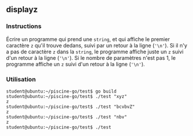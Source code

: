 ## displayz

### Instructions

Écrire un programme qui prend une `string`, et qui affiche le premier caractère `z` qu'il trouve dedans, suivi par un retour à la ligne (`'\n'`). Si il n'y a pas de caractère `z` dans la `string`, le programme affiche juste un `z` suivi d'un retour à la ligne (`'\n'`). Si le nombre de paramètres n'est pas 1, le programme affiche un `z` suivi d'un retour à la ligne (`'\n'`).

### Utilisation

```console
student@ubuntu:~/piscine-go/test$ go build
student@ubuntu:~/piscine-go/test$ ./test "xyz"
z
student@ubuntu:~/piscine-go/test$ ./test "bcvbvZ"
z
student@ubuntu:~/piscine-go/test$ ./test "nbv"
z
student@ubuntu:~/piscine-go/test$ ./test
```
